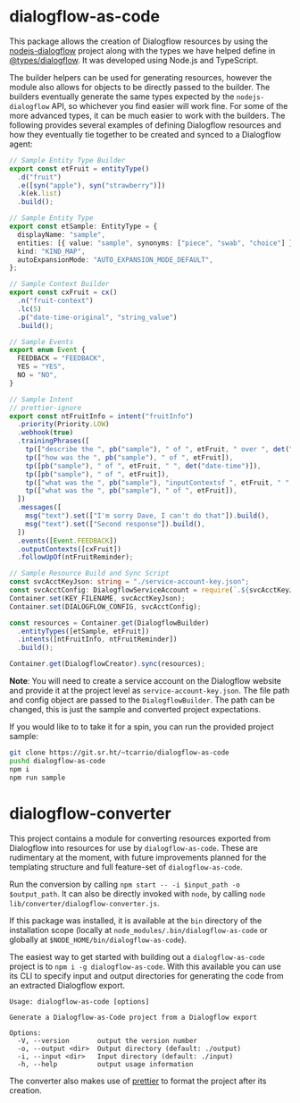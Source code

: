# dialogflow-as-code

This package allows the creation of Dialogflow resources by using the [nodejs-dialogflow](https://github.com/googleapis/nodejs-dialogflow) project along with the types we have helped define in [@types/dialogflow](https://www.npmjs.com/package/@types/dialogflow). It was developed using Node.js and TypeScript.

The builder helpers can be used for generating resources, however the module also allows for objects to be directly passed to the builder. The builders eventually generate the same types expected by the `nodejs-dialogflow` API, so whichever you find easier will work fine. For some of the more advanced types, it can be much easier to work with the builders. The following provides several examples of defining Dialogflow resources and how they eventually tie together to be created and synced to a Dialogflow agent:

```ts
// Sample Entity Type Builder
export const etFruit = entityType()
  .d("fruit")
  .e([syn("apple"), syn("strawberry")])
  .k(ek.list)
  .build();
```

```ts
// Sample Entity Type
export const etSample: EntityType = {
  displayName: "sample",
  entities: [{ value: "sample", synonyms: ["piece", "swab", "choice"] }],
  kind: "KIND_MAP",
  autoExpansionMode: "AUTO_EXPANSION_MODE_DEFAULT",
};
```

```ts
// Sample Context Builder
export const cxFruit = cx()
  .n("fruit-context")
  .lc(5)
  .p("date-time-original", "string_value")
  .build();
```

```ts
// Sample Events
export enum Event {
  FEEDBACK = "FEEDBACK",
  YES = "YES",
  NO = "NO",
}
```

```ts
// Sample Intent
// prettier-ignore
export const ntFruitInfo = intent("fruitInfo")
  .priority(Priority.LOW)
  .webhook(true)
  .trainingPhrases([
    tp(["describe the ", pb("sample"), " of ", etFruit, " over ", det("date-time")]),
    tp(["how was the ", pb("sample"), " of ", etFruit]),
    tp([pb("sample"), " of ", etFruit, " ", det("date-time")]),
    tp([pb("sample"), " of ", etFruit]),
    tp(["what was the ", pb("sample"), "inputContextsf ", etFruit, " ", det("date-time"), "?"]),
    tp(["what was the ", pb("sample"), " of ", etFruit]),
  ])
  .messages([
    msg("text").set(["I'm sorry Dave, I can't do that"]).build(),
    msg("text").set(["Second response"]).build(),
  ])
  .events([Event.FEEDBACK])
  .outputContexts([cxFruit])
  .followUpOf(ntFruitReminder);
```

```ts
// Sample Resource Build and Sync Script
const svcAcctKeyJson: string = "./service-account-key.json";
const svcAcctConfig: DialogflowServiceAccount = require(`.${svcAcctKeyJson}`);
Container.set(KEY_FILENAME, svcAcctKeyJson);
Container.set(DIALOGFLOW_CONFIG, svcAcctConfig);

const resources = Container.get(DialogflowBuilder)
  .entityTypes([etSample, etFruit])
  .intents([ntFruitInfo, ntFruitReminder])
  .build();

Container.get(DialogflowCreator).sync(resources);
```

**Note**: You will need to create a service account on the Dialogflow website and provide it at the project level as `service-account-key.json`. The file path and config object are passed to the `DialogflowBuilder`. The path can be changed, this is just the sample and converted project expectations.

If you would like to to take it for a spin, you can run the provided project sample:

```sh
git clone https://git.sr.ht/~tcarrio/dialogflow-as-code
pushd dialogflow-as-code
npm i
npm run sample
```

# dialogflow-converter

This project contains a module for converting resources exported from Dialogflow into resources for use by `dialogflow-as-code`. These are rudimentary at the moment, with future improvements planned for the templating structure and full feature-set of `dialogflow-as-code`.

Run the conversion by calling `npm start -- -i $input_path -o $output_path`. It can also be directly invoked with `node`, by calling `node lib/converter/dialogflow-converter.js`.

If this package was installed, it is available at the `bin` directory of the installation scope (locally at `node_modules/.bin/dialogflow-as-code` or globally at `$NODE_HOME/bin/dialogflow-as-code`).

The easiest way to get started with building out a `dialogflow-as-code` project is to `npm i -g dialogflow-as-code`. With this available you can use its CLI to specify input and output directories for generating the code from an extracted Dialogflow export.

```
Usage: dialogflow-as-code [options]

Generate a Dialogflow-as-Code project from a Dialogflow export

Options:
  -V, --version       output the version number
  -o, --output <dir>  Output directory (default: ./output)
  -i, --input <dir>   Input directory (default: ./input)
  -h, --help          output usage information
```

The converter also makes use of [prettier](https://www.npmjs.com/package/prettier) to format the project after its creation.
